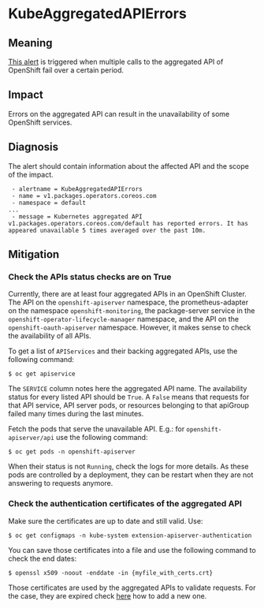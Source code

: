 # KubeAggregatedAPIErrors

## Meaning

[This alert][KubeAggregatedAPIErrors] is triggered when multiple calls to the
aggregated API of OpenShift fail over a certain period.

## Impact

Errors on the aggregated API can result in the unavailability of some OpenShift
services.

## Diagnosis

The alert should contain information about the affected API and the scope of the
impact.

```text
 - alertname = KubeAggregatedAPIErrors
 - name = v1.packages.operators.coreos.com
 - namespace = default
...
 - message = Kubernetes aggregated API v1.packages.operators.coreos.com/default has reported errors. It has appeared unavailable 5 times averaged over the past 10m.
```

## Mitigation

### Check the APIs status checks are on True

Currently, there are at least four aggregated APIs in an OpenShift Cluster. The
API on the `openshift-apiserver` namespace, the prometheus-adapter on the
namespace `openshift-monitoring`, the package-server service in the
`openshift-operator-lifecycle-manager` namespace, and the API on the
`openshift-oauth-apiserver` namespace. However, it makes sense to check the
availability of all APIs.

To get a list of `APIServices` and their backing aggregated APIs, use the
following command:

```console
$ oc get apiservice
```

The `SERVICE` column notes here the aggregated API name. The availability status
for every listed API should be `True`. A `False` means that requests for that
API service, API server pods, or resources belonging to that apiGroup failed
many times during the last minutes.

Fetch the pods that serve the unavailable API. E.g.: for
`openshift-apiserver/api` use the following command:

```console
$ oc get pods -n openshift-apiserver
```

When their status is not `Running`, check the logs for more details. As these
pods are controlled by a deployment, they can be restart when they are not
answering to requests anymore.

### Check the authentication certificates of the aggregated API

Make sure the certificates are up to date and still valid. Use:

```console
$ oc get configmaps -n kube-system extension-apiserver-authentication
```

You can save those certificates into a file and use the following command to
check the end dates:

```console
$ openssl x509 -noout -enddate -in {myfile_with_certs.crt}
```

Those certificates are used by the aggregated APIs to validate requests. For the
case, they are expired check [here][cert] how to add a new one.

[cert]: https://docs.openshift.com/container-platform/latest/security/certificates/api-server.html
[KubeAggregatedAPIErrors]: https://github.com/openshift/cluster-monitoring-operator/blob/1824f9c9a39f54734298dd10e5d20d42c8247995/assets/control-plane/prometheus-rule.yaml#L399-L408
